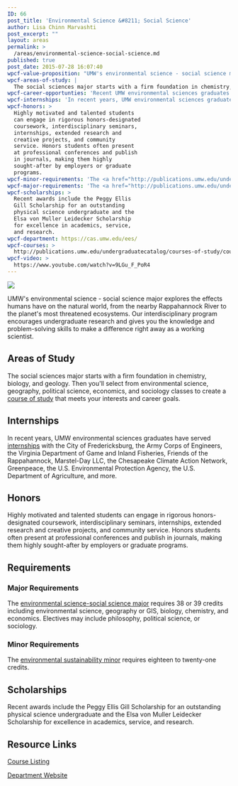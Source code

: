 ```yaml
---
ID: 66
post_title: 'Environmental Science &#8211; Social Science'
author: Lisa Chinn Marvashti
post_excerpt: ""
layout: areas
permalink: >
  /areas/environmental-science-social-science.md
published: true
post_date: 2015-07-28 16:07:40
wpcf-value-proposition: "UMW's environmental science - social science major explores the effects humans have on the natural world, from the nearby Rappahannock River to the planet's most threatened ecosystems. Our interdisciplinary program encourages undergraduate research and gives you the knowledge and problem-solving skills to make a difference right away as a working scientist."
wpcf-areas-of-study: |
  The social sciences major starts with a firm foundation in chemistry, biology, and geology. Then you'll select from environmental science, geography, political science, economics, and sociology classes to create a <a href="http://cas.umw.edu/ees/environmental-science-program/social-environmental-science/">course of study</a> that meets your interests and career goals.
wpcf-career-opportunties: 'Recent UMW environmental sciences graduates have <a href="http://cas.umw.edu/ees/our-graduates/">gone to work</a> for the U.S. Geological Survey, the Peace Corps, the Department of State, state and local governments, and nongovernmental organizations. Many pursue advanced degrees.'
wpcf-internships: 'In recent years, UMW environmental sciences graduates have served <a href="http://cas.umw.edu/ees/internships/">internships</a> with the City of Fredericksburg, the Army Corps of Engineers, the Virginia Department of Game and Inland Fisheries, Friends of the Rappahannock, Marstel-Day LLC, the Chesapeake Climate Action Network, Greenpeace, the U.S. Environmental Protection Agency, the U.S. Department of Agriculture, and more.'
wpcf-honors: >
  Highly motivated and talented students
  can engage in rigorous honors-designated
  coursework, interdisciplinary seminars,
  internships, extended research and
  creative projects, and community
  service. Honors students often present
  at professional conferences and publish
  in journals, making them highly
  sought-after by employers or graduate
  programs.
wpcf-minor-requirements: 'The <a href="http://publications.umw.edu/undergraduatecatalog/courses-of-study/minors/sust/">environmental sustainability minor</a> requires eighteen to twenty-one credits.'
wpcf-major-requirements: 'The <a href="http://publications.umw.edu/undergraduatecatalog/courses-of-study/majors/eesc-natural/">environmental science-social science major</a> requires 38 or 39 credits including environmental science, geography or GIS, biology, chemistry, and economics. Electives may include philosophy, political science, or sociology.'
wpcf-scholarships: >
  Recent awards include the Peggy Ellis
  Gill Scholarship for an outstanding
  physical science undergraduate and the
  Elsa von Muller Leidecker Scholarship
  for excellence in academics, service,
  and research.
wpcf-department: https://cas.umw.edu/ees/
wpcf-courses: >
  http://publications.umw.edu/undergraduatecatalog/courses-of-study/course-descriptions/eesc-2/
wpcf-video: >
  https://www.youtube.com/watch?v=9LGu_F_PoR4
---
```


<!-- Types Custom Fields: -->

<!-- video -->
[![](https://i.ytimg.com/vi/9LGu_F_PoR4/hqdefault.jpg)](https://www.youtube.com/watch?v=9LGu_F_PoR4)
<!-- End video -->

<!-- value-proposition -->
UMW's environmental science - social science major explores the effects humans have on the natural world, from the nearby Rappahannock River to the planet's most threatened ecosystems. Our interdisciplinary program encourages undergraduate research and gives you the knowledge and problem-solving skills to make a difference right away as a working scientist.
<!-- End value-proposition -->

<!-- areas-of-study -->
## Areas of Study
The social sciences major starts with a firm foundation in chemistry, biology, and geology. Then you'll select from environmental science, geography, political science, economics, and sociology classes to create a [course of study](http://cas.umw.edu/ees/environmental-science-program/social-environmental-science/) that meets your interests and career goals.
<!-- End areas-of-study -->

<!-- internships -->
## Internships
In recent years, UMW environmental sciences graduates have served [internships](http://cas.umw.edu/ees/internships/) with the City of Fredericksburg, the Army Corps of Engineers, the Virginia Department of Game and Inland Fisheries, Friends of the Rappahannock, Marstel-Day LLC, the Chesapeake Climate Action Network, Greenpeace, the U.S. Environmental Protection Agency, the U.S. Department of Agriculture, and more.
<!-- End internships -->

<!-- honors -->
## Honors
Highly motivated and talented students can engage in rigorous honors-designated coursework, interdisciplinary seminars, internships, extended research and creative projects, and community service. Honors students often present at professional conferences and publish in journals, making them highly sought-after by employers or graduate programs.
<!-- End honors -->

<!-- requirements -->
## Requirements

<!-- major-requirements -->
### Major Requirements
The [environmental science-social science major](http://publications.umw.edu/undergraduatecatalog/courses-of-study/majors/eesc-natural/) requires 38 or 39 credits including environmental science, geography or GIS, biology, chemistry, and economics. Electives may include philosophy, political science, or sociology.
<!-- End major-requirements -->

<!-- minor-requirements -->
### Minor Requirements
The [environmental sustainability minor](http://publications.umw.edu/undergraduatecatalog/courses-of-study/minors/sust/) requires eighteen to twenty-one credits.
<!-- End minor-requirements -->

<!-- End requirements -->

<!-- scholarships -->
## Scholarships
Recent awards include the Peggy Ellis Gill Scholarship for an outstanding physical science undergraduate and the Elsa von Muller Leidecker Scholarship for excellence in academics, service, and research.
<!-- End scholarships -->

<!-- resource-links -->
## Resource Links

<!-- courses -->
[Course Listing](http://publications.umw.edu/undergraduatecatalog/courses-of-study/course-descriptions/eesc-2/)

<!-- End courses -->


<!-- department -->
[Department Website](https://cas.umw.edu/ees/)

<!-- End department -->

<!-- End resource-links -->

<!-- End Types Custom Fields -->